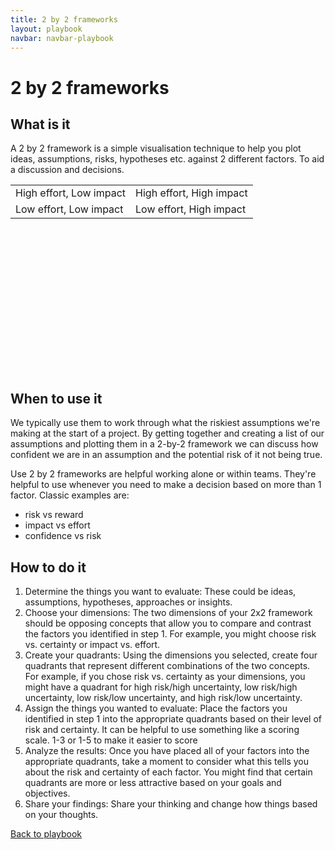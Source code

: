 ```yaml
---
title: 2 by 2 frameworks
layout: playbook
navbar: navbar-playbook
---
```


# 2 by 2 frameworks


## What is it

A 2 by 2 framework is a simple visualisation technique to help you plot ideas, assumptions, risks, hypotheses etc. against 2 different factors. To aid a discussion and decisions.

<table class="table table-bordered" style="min-height: 300px" role=presentation>
<tbody>
  <tr>
    <td>High effort, Low impact</td>
    <td>High effort, High impact</td>
  </tr>
  <tr>
    <td>Low effort, Low impact</td>
    <td>Low effort, High impact</td>
  </tr>
</tbody>
</table>

## When to use it

We typically use them to work through what the riskiest assumptions we're making at the start of a project. By getting together and creating a list of our assumptions and plotting them in a 2-by-2 framework we can discuss how confident we are in an assumption and the potential risk of it not being true.

Use 2 by 2 frameworks are helpful working alone or within teams. They're helpful to use whenever you need to make a decision based on more than 1 factor. Classic examples are:

- risk vs reward
- impact vs effort
- confidence vs risk

## How to do it

1. Determine the things you want to evaluate: These could be ideas, assumptions, hypotheses, approaches or insights.
2. Choose your dimensions: The two dimensions of your 2x2 framework should be opposing concepts that allow you to compare and contrast the factors you identified in step 1. For example, you might choose risk vs. certainty or impact vs. effort.
3. Create your quadrants: Using the dimensions you selected, create four quadrants that represent different combinations of the two concepts. For example, if you chose risk vs. certainty as your dimensions, you might have a quadrant for high risk/high uncertainty, low risk/high uncertainty, low risk/low uncertainty, and high risk/low uncertainty.
4. Assign the things you wanted to evaluate: Place the factors you identified in step 1 into the appropriate quadrants based on their level of risk and certainty. It can be helpful to use something like a scoring scale. 1-3 or 1-5 to make it easier to score
5. Analyze the results: Once you have placed all of your factors into the appropriate quadrants, take a moment to consider what this tells you about the risk and certainty of each factor. You might find that certain quadrants are more or less attractive based on your goals and objectives.
6. Share your findings: Share your thinking and change how things based on your thoughts.

[Back to playbook](/our-playbook/)